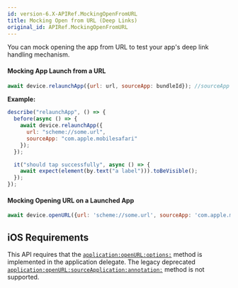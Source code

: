 ```yaml
---
id: version-6.X-APIRef.MockingOpenFromURL
title: Mocking Open from URL (Deep Links)
original_id: APIRef.MockingOpenFromURL
---
```


You can mock opening the app from URL to test your app's deep link handling mechanism.

#### Mocking App Launch from a URL

```js
await device.relaunchApp({url: url, sourceApp: bundleId}); //sourceApp is optional
```

**Example:**

```js
describe("relaunchApp", () => {
  before(async () => {
    await device.relaunchApp({
      url: "scheme://some.url",
      sourceApp: "com.apple.mobilesafari"
    });
  });

  it("should tap successfully", async () => {
    await expect(element(by.text("a label"))).toBeVisible();
  });
});
```

#### Mocking Opening URL on a Launched App

```js
await device.openURL({url: 'scheme://some.url', sourceApp: 'com.apple.mobilesafari'});
```

## iOS Requirements

This API requires that the [`application:openURL:options:`](https://developer.apple.com/documentation/uikit/uiapplicationdelegate/1623112-application?language=objc) method is implemented in the application delegate. The legacy deprecated [`application:openURL:sourceApplication:annotation:`](https://developer.apple.com/documentation/uikit/uiapplicationdelegate/1623073-application?language=objc) method is not supported.
